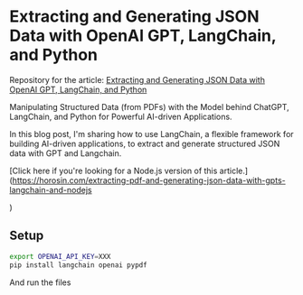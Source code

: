 # Extracting and Generating JSON Data with OpenAI GPT, LangChain, and Python

Repository for the article:
[Extracting and Generating JSON Data with OpenAI GPT, LangChain, and Python](https://horosin.com/extracting-and-generating-json-data-with-openai-gpt-langchain-and-python)

Manipulating Structured Data (from PDFs) with the Model behind ChatGPT, LangChain, and Python for Powerful AI-driven Applications.

In this blog post, I'm sharing how to use LangChain, a flexible framework for building AI-driven applications, to extract and generate structured JSON data with GPT and Langchain.

[Click here if you're looking for a Node.js version of this article.](https://horosin.com/extracting-pdf-and-generating-json-data-with-gpts-langchain-and-nodejs

)

## Setup

```bash
export OPENAI_API_KEY=XXX
pip install langchain openai pypdf
```

And run the files

